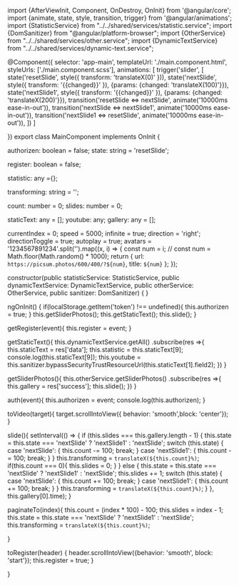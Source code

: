 import {AfterViewInit, Component, OnDestroy, OnInit} from '@angular/core';
import {animate, state, style, transition, trigger} from '@angular/animations';
import {StatisticService} from "../../shared/services/statistic.service";
import {DomSanitizer} from "@angular/platform-browser";
import {OtherService} from "../../shared/services/other.service";
import {DynamicTextService} from "../../shared/services/dynamic-text.service";

@Component({
  selector: 'app-main',
  templateUrl: './main.component.html',
  styleUrls: ['./main.component.scss'],
  animations: [
    trigger('slider', [
      state('resetSlide', style({
        transform: 'translateX(0)'
      })),
      state('nextSlide', style({
        transform: '{{changed}}'
      }), {params: {changed: 'translateX(100)'}}),
      state('nextSlide1', style({
        transform: '{{changed}}'
      }), {params: {changed: 'translateX(200)'}}),
      transition('resetSlide <=> nextSlide', animate('10000ms ease-in-out')),
      transition('nextSlide <=> nextSlide1', animate('10000ms ease-in-out')),
      transition('nextSlide1 <=> resetSlide', animate('10000ms ease-in-out')),
    ])
  ]

})
export class MainComponent implements OnInit {

  authorizen: boolean = false;
  state: string = 'resetSlide';

  register: boolean = false;

  statistic: any ={};

  transforming: string = '';

  count: number = 0;
  slides: number = 0;

  staticText: any = [];
  youtube: any;
  gallery: any = [];

  currentIndex = 0;
  speed = 5000;
  infinite = true;
  direction = 'right';
  directionToggle = true;
  autoplay = true;
  avatars = '1234567891234'.split('').map((x, i) => {
    const num = i;
    // const num = Math.floor(Math.random() * 1000);
    return {
      url: `https://picsum.photos/600/400/?${num}`,
      title: `${num}`
    };
  });

  constructor(public statisticService: StatisticService,
              public dynamicTextService: DynamicTextService,
              public otherService: OtherService,
              public sanitizer: DomSanitizer) {
  }

  ngOnInit() {
    if(localStorage.getItem('token') !== undefined){
      this.authorizen = true;
    }
    this.getSliderPhotos();
    this.getStaticText();
    this.slide();
  }

  getRegister(event){
    this.register = event;
  }

  getStaticText(){
    this.dynamicTextService.getAll()
      .subscribe(res =>{
        this.staticText = res['data'];
        this.statistic = this.staticText[9];
        console.log(this.staticText[9]);
        this.youtube = this.sanitizer.bypassSecurityTrustResourceUrl(this.staticText[1].field2);
      })
  }

  getSliderPhotos(){
    this.otherService.getSliderPhotos()
      .subscribe(res =>{
        this.gallery = res['success'];
        this.slide();
      })
  }

  auth(event){
    this.authorizen = event;
    console.log(this.authorizen);
  }

  toVideo(target){
    target.scrollIntoView({ behavior: 'smooth',block: 'center'});
  }

  slide(){
    setInterval(() => {
        if (this.slides === this.gallery.length - 1) {
          this.state = this.state === 'nextSlide' ? 'nextSlide1' : 'nextSlide';
          switch (this.state) {
            case 'nextSlide': {
              this.count -= 100;
              break;
            }
            case 'nextSlide1': {
              this.count -= 100;
              break;
            }
          }
          this.transforming = `translateX(${this.count}%)`;
          if(this.count === 0){
            this.slides = 0;
          }
        } else {
          this.state = this.state === 'nextSlide' ? 'nextSlide1' : 'nextSlide';
          this.slides += 1;
          switch (this.state) {
            case 'nextSlide': {
              this.count += 100;
              break;
            }
            case 'nextSlide1': {
              this.count += 100;
              break;
            }
          }
          this.transforming = `translateX(${this.count}%)`;
        }
    }, this.gallery[0].time);
  }

  paginateTo(index){
      this.count = (index * 100) - 100;
      this.slides = index - 1;
      this.state = this.state === 'nextSlide' ? 'nextSlide1' : 'nextSlide';
      this.transforming = `translateX(${this.count}%)`;

  }

  toRegister(header) {
    header.scrollIntoView({behavior: 'smooth', block: 'start'});
    this.register = true;
  }

}
